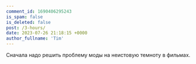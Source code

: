 ```yaml
---
comment_id: 1690406295243
is_spam: false
is_deleted: false
post: /3-hours/
date: 2023-07-26 21:18:15 +0000
author_fullname: 'Tim'
---
```


Сначала надо решить проблему моды на неистовую темноту в фильмах.
